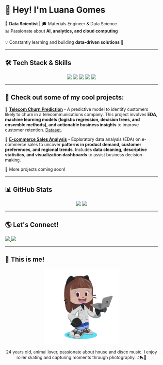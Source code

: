 # 👋 Hey! I'm Luana Gomes 

🎯 **Data Scientist** | 🎓 Materials Engineer & Data Science  
📊 Passionate about **AI, analytics, and cloud computing**  

💡 Constantly learning and building **data-driven solutions** 🚀  

---

## 🛠️ **Tech Stack & Skills**
<div align="center">
  <img src="https://img.shields.io/badge/Python-3776AB?style=for-the-badge&logo=python&logoColor=white"/>
  <img src="https://img.shields.io/badge/SQL-4479A1?style=for-the-badge&logo=postgresql&logoColor=white"/>
  <img src="https://img.shields.io/badge/PowerBI-F2C811?style=for-the-badge&logo=powerbi&logoColor=black"/>
  <img src="https://img.shields.io/badge/AWS-FF9900?style=for-the-badge&logo=amazonaws&logoColor=white"/>
  <img src="https://img.shields.io/badge/Hadoop-66CCFF?style=for-the-badge&logo=apachehadoop&logoColor=black"/>
</div>

---

## 🌟 Check out some of my cool projects:

🔹 **[Telecom Churn Prediction](https://github.com/luagk/Churn_Telco)** - A predictive model to identify customers likely to churn in a telecommunications company. This project involves **EDA, machine learning models (logistic regression, decision trees, and ensemble methods), and actionable business insights** to improve customer retention. [Dataset](https://www.kaggle.com/datasets/blastchar/telco-customer-churn).  

🔹 **[E-commerce Sales Analysis](https://github.com/luagk/vendas-ecommerce/)** - Exploratory data analysis (EDA) on e-commerce sales to uncover **patterns in product demand, customer preferences, and regional trends**. Includes **data cleaning, descriptive statistics, and visualization dashboards** to assist business decision-making.  

🚀 More projects coming soon!

---

## 📊 **GitHub Stats**
<div align="center">
  <img height="180em" src="https://github-readme-stats.vercel.app/api?username=luagk&show_icons=true&theme=radical"/>
  <img height="180em" src="https://github-readme-stats.vercel.app/api/top-langs/?username=luagk&layout=compact&theme=radical"/>
</div>

---

## 🌎 **Let's Connect!**
<a href="https://www.linkedin.com/in/luanagomesd" target="_blank">
  <img src="https://img.shields.io/badge/LinkedIn-blue?style=for-the-badge&logo=linkedin&logoColor=white"/>
</a>
<a href="mailto:seuemail@dominio.com">
  <img src="https://img.shields.io/badge/Gmail-red?style=for-the-badge&logo=gmail&logoColor=white"/>
</a>

---


## 🎨 **This is me!**  
<div align="center">
  <img src="https://github.com/luagk/luagk/blob/main/octocat-1738621343846.png?raw=true" width="250">
  <p style="text-align: center;">
    24 years old, animal lover, passionate about house and disco music. I enjoy roller skating and capturing moments through photography. 🎶🛼📸
  </p>
</div>
